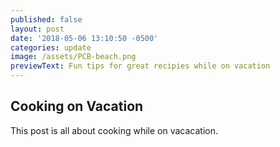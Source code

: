 ```yaml
---
published: false
layout: post
date: '2018-05-06 13:10:50 -0500'
categories: update
image: /assets/PCB-beach.png
previewText: Fun tips for great recipies while on vacation
---
```

## Cooking on Vacation

This post is all about cooking while on vacacation.
